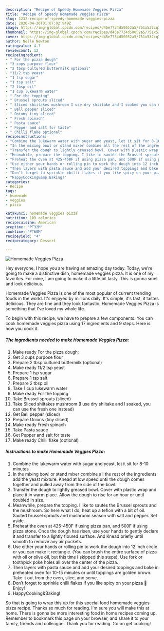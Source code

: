 ```yaml
---
description: "Recipe of Speedy Homemade Veggies Pizza"
title: "Recipe of Speedy Homemade Veggies Pizza"
slug: 1232-recipe-of-speedy-homemade-veggies-pizza
date: 2020-04-26T01:07:02.949Z
image: https://img-global.cpcdn.com/recipes/d45e7734d50052a5/751x532cq70/homemade-veggies-pizza-recipe-main-photo.jpg
thumbnail: https://img-global.cpcdn.com/recipes/d45e7734d50052a5/751x532cq70/homemade-veggies-pizza-recipe-main-photo.jpg
cover: https://img-global.cpcdn.com/recipes/d45e7734d50052a5/751x532cq70/homemade-veggies-pizza-recipe-main-photo.jpg
author: Nelle Newton
ratingvalue: 4.7
reviewcount: 12
recipeingredient:
- " For the pizza dough"
- "3 cups purpose flour"
- "2 tbsp cultured buttermilk optional"
- "11/2 tsp yeast"
- "1 tsp sugar"
- "1 tsp salt"
- "2 tbsp oil"
- "1 cup lukewarm water"
- " For the topping"
- " Brussel sprouts sliced"
- " Sliced shiitakes mushroom I use dry shiitake and I soaked you can use the fresh one instead"
- " Bell pepper sliced"
- " Onions tiny sliced"
- " Fresh spinach"
- " Pasta sauce"
- " Pepper and salt for taste"
- " Chilli flake optional"
recipeinstructions:
- "Combine the lukewarm water with sugar and yeast, let it sit for 8-10 minutes"
- "In the mixing bowl or stand mixer combine all the rest of the ingredients add the yeast mixture. Knead at low speed until the dough comes together and pulled away from the side of the bowl."
- "Transfer the dough to lightly greased bowl. Cover with plastic wrap and place it in warm place. Allow the dough to rise for an hour or until doubled in size."
- "Meanwhile, prepare the topping. I like to sautés the Brussel sprouts and the mushroom. So here what I do, heat up a teflon with a bit of oil. Sauted brussel sprouts and mushroom season with salt and pepper. Set aside."
- "Preheat the oven at 425-450F if using pizza pan, and 500F if using pizza stone. Once the dough has risen, use your hands to gently declare it and transfer to a lightly floured surface. And Knead briefly until smooth to remove any air pockets."
- "Use either your hands or rolling pin to work the dough into 12 inch circle or you can make it rectangle. (You can brush the entire surface of pizza with oil or olive oil, but this time I skipped this steps). Use fork or toothpick poke holes all over the center of the pizza."
- "Then layers with pasta sauce and add your desired toppings and bake in preheated oven for 10-15 minutes or until toppings are golden brown. Take it out from the oven, slice, and serve."
- "Don’t forget to sprinkle chilli flakes if you like spicy on your pizza 🍕 Enjoy!"
- "HappyCooking&amp;Baking!"
categories:
- Recipe
tags:
- homemade
- veggies
- pizza

katakunci: homemade veggies pizza 
nutrition: 103 calories
recipecuisine: American
preptime: "PT32M"
cooktime: "PT60M"
recipeyield: "4"
recipecategory: Dessert

---
```



![Homemade Veggies Pizza](https://img-global.cpcdn.com/recipes/d45e7734d50052a5/751x532cq70/homemade-veggies-pizza-recipe-main-photo.jpg)

Hey everyone, I hope you are having an amazing day today. Today, we're going to make a distinctive dish, homemade veggies pizza. It is one of my favorites. For mine, I am going to make it a little bit tasty. This is gonna smell and look delicious.



Homemade Veggies Pizza is one of the most popular of current trending foods in the world. It's enjoyed by millions daily. It's simple, it's fast, it tastes delicious. They are fine and they look fantastic. Homemade Veggies Pizza is something that I've loved my whole life.


To begin with this recipe, we have to prepare a few components. You can cook homemade veggies pizza using 17 ingredients and 9 steps. Here is how you cook it.

<!--inarticleads1-->

##### The ingredients needed to make Homemade Veggies Pizza:

1. Make ready  For the pizza dough:
1. Get 3 cups purpose flour
1. Prepare 2 tbsp cultured buttermilk (optional)
1. Make ready 11/2 tsp yeast
1. Prepare 1 tsp sugar
1. Prepare 1 tsp salt
1. Prepare 2 tbsp oil
1. Take 1 cup lukewarm water
1. Make ready  For the topping:
1. Take  Brussel sprouts (sliced)
1. Take  Sliced shiitakes mushroom (I use dry shiitake and I soaked, you can use the fresh one instead)
1. Get  Bell pepper (sliced)
1. Prepare  Onions (tiny sliced)
1. Make ready  Fresh spinach
1. Take  Pasta sauce
1. Get  Pepper and salt for taste
1. Make ready  Chilli flake (optional)




<!--inarticleads2-->

##### Instructions to make Homemade Veggies Pizza:

1. Combine the lukewarm water with sugar and yeast, let it sit for 8-10 minutes
1. In the mixing bowl or stand mixer combine all the rest of the ingredients add the yeast mixture. Knead at low speed until the dough comes together and pulled away from the side of the bowl.
1. Transfer the dough to lightly greased bowl. Cover with plastic wrap and place it in warm place. Allow the dough to rise for an hour or until doubled in size.
1. Meanwhile, prepare the topping. I like to sautés the Brussel sprouts and the mushroom. So here what I do, heat up a teflon with a bit of oil. Sauted brussel sprouts and mushroom season with salt and pepper. Set aside.
1. Preheat the oven at 425-450F if using pizza pan, and 500F if using pizza stone. Once the dough has risen, use your hands to gently declare it and transfer to a lightly floured surface. And Knead briefly until smooth to remove any air pockets.
1. Use either your hands or rolling pin to work the dough into 12 inch circle or you can make it rectangle. (You can brush the entire surface of pizza with oil or olive oil, but this time I skipped this steps). Use fork or toothpick poke holes all over the center of the pizza.
1. Then layers with pasta sauce and add your desired toppings and bake in preheated oven for 10-15 minutes or until toppings are golden brown. Take it out from the oven, slice, and serve.
1. Don’t forget to sprinkle chilli flakes if you like spicy on your pizza 🍕 Enjoy!
1. HappyCooking&amp;Baking!




So that is going to wrap this up for this special food homemade veggies pizza recipe. Thanks so much for reading. I'm sure you will make this at home. There is gonna be more interesting food in home recipes coming up. Remember to bookmark this page on your browser, and share it to your family, friends and colleague. Thank you for reading. Go on get cooking!

